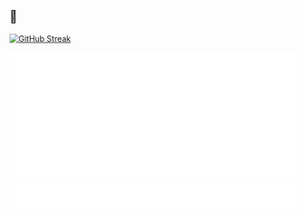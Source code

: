 ##  👋
[![GitHub Streak](https://github-readme-streak-stats.herokuapp.com?user=sofiachavezb&background=45%2CE4BCBC%2CEFE1A9&ring=340068&fire=C84C30&sideNums=C84C30&sideLabels=340068&currStreakLabel=340068&currStreakNum=C84C30&dates=340068&stroke=C84C30)](https://git.io/streak-stats)

![calendar](/metrics.plugin.isocalendar.svg)
![Topics](/metrics.plugin.topics.icons.svg)